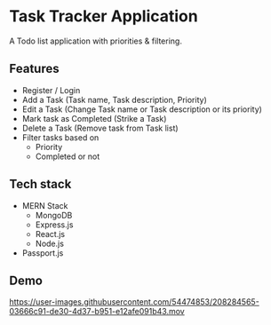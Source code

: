 # Task Tracker Application

A Todo list application with priorities & filtering.

## Features
* Register / Login
* Add a Task (Task name, Task description, Priority)
* Edit a Task (Change Task name or Task description or its priority)
* Mark task as Completed (Strike a Task)
* Delete a Task (Remove task from Task list)
* Filter tasks based on
    * Priority
    * Completed or not
 

## Tech stack
* MERN Stack
    * MongoDB
    * Express.js
    * React.js
    * Node.js
* Passport.js 

## Demo

https://user-images.githubusercontent.com/54474853/208284565-03666c91-de30-4d37-b951-e12afe091b43.mov
